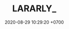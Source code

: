 ---
layout: 
permalink: /team/:title.html
categories: follow
maincover: /assets/avatars/male1.webp
tickets: 9
date: 2020-08-29 10:29:20 +0700
title: LARARLY_
vip: #/assets/mis/vip.png
sub: #/assets/mis/sub.png
gift: /assets/mis/gift.png
bits: #/assets/mis/bits.png
---